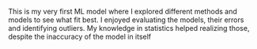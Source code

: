 This is my very first ML model where I explored different methods and models to see what fit best.
I enjoyed evaluating the models, their errors and identifying outliers.
My knowledge in statistics helped realizing those, despite the inaccuracy of the model in itself
